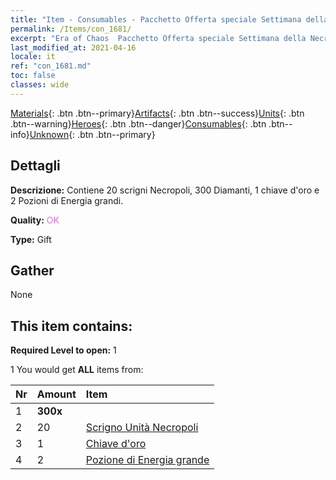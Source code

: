 ```yaml
---
title: "Item - Consumables - Pacchetto Offerta speciale Settimana della Necropoli C"
permalink: /Items/con_1681/
excerpt: "Era of Chaos  Pacchetto Offerta speciale Settimana della Necropoli C"
last_modified_at: 2021-04-16
locale: it
ref: "con_1681.md"
toc: false
classes: wide
---
```

 [Materials](/it/Items/){: .btn .btn--primary}[Artifacts](/it/Items/Artifacts/){: .btn .btn--success}[Units](/it/Items/Units/){: .btn .btn--warning}[Heroes](/it/Items/Heroes/){: .btn .btn--danger}[Consumables](/it/Items/Consumables/){: .btn .btn--info}[Unknown](/it/Items/Unknown/){: .btn .btn--primary}

## Dettagli
 **Descrizione:** Contiene 20 scrigni Necropoli, 300 Diamanti, 1 chiave d'oro e 2 Pozioni di Energia grandi.

 **Quality:** <span style="color: #DA70D6">OK</span>

 **Type:** Gift

## Gather

  None

## This item contains:

 **Required Level to open:** 1

 1 You would get **ALL** items  from:

  | Nr | Amount |     Item    |
  |:---|:-------|:------------|
  | 1 |  **300x** | <i class="fas fa-gem"/> |  | 
  | 2 | 20 | [Scrigno Unità Necropoli](/it/Items/con_1271/) |  | 
  | 3 | 1 | [Chiave d'oro](/it/Items/con_783/) |  | 
  | 4 | 2 | [Pozione di Energia grande](/it/Items/con_706/) |  | 
